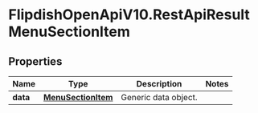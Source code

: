 # FlipdishOpenApiV10.RestApiResultMenuSectionItem

## Properties
Name | Type | Description | Notes
------------ | ------------- | ------------- | -------------
**data** | [**MenuSectionItem**](MenuSectionItem.md) | Generic data object. | 


